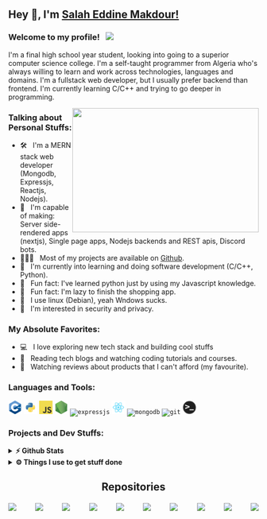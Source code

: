 ## Hey 👋, I'm [Salah Eddine Makdour!](https://github.com/salahmak/)

### Welcome to my profile! &nbsp; ![](https://visitor-badge.glitch.me/badge?page_id=salahmak&style=flat-square&color=0088cc)

I'm a final high school year student, looking into going to a superior computer science college. I'm a self-taught programmer from Algeria who's always willing to learn and work across technologies, languages and domains. I'm a fullstack web developer, but I usually prefer backend than frontend. I'm currently learning C/C++ and trying to go deeper in programming.

<img align="right" height="250" width="375" alt="" src="https://camo.githubusercontent.com/166a6af24d787a35796e6fd4a858a390f3c8b8d687203d85f4f1eeb57ce7a6c8/68747470733a2f2f6d656469612e67697068792e636f6d2f6d656469612f33466a4550624b7145506850706d433875592f67697068792e676966" />


### Talking about Personal Stuffs:

- 🛠 &nbsp; I'm a MERN stack web developer (Mongodb, Expressjs, Reactjs, Nodejs).
- 🚀 &nbsp; I'm capable of making: Server side-rendered apps (nextjs), Single page apps, Nodejs backends and REST apis, Discord bots.
- 👨🏻‍💻 &nbsp; Most of my projects are available on [Github](https://github.com/salahmak).
- 💬 &nbsp; I'm currently into learning and doing software development (C/C++, Python).
- 👾 &nbsp; Fun fact: I've learned python just by using my Javascript knowledge.
- 👾 &nbsp; Fun fact: I'm lazy to finish the shopping app.
- 📝 &nbsp; I use linux (Debian), yeah Wndows sucks.
- 📝 &nbsp; I'm interested in security and privacy.

### My Absolute Favorites:

- 💻 &nbsp; I love exploring new tech stack and building cool stuffs
- 📰 &nbsp; Reading tech blogs and watching coding tutorials and courses.
- 🍕 &nbsp; Watching reviews about products that I can't afford (my favourite).

### Languages and Tools:

<code><img height="27" src="https://raw.githubusercontent.com/github/explore/80688e429a7d4ef2fca1e82350fe8e3517d3494d/topics/cpp/cpp.png" alt="cpp"></code>
<code><img height="27" src="https://raw.githubusercontent.com/github/explore/80688e429a7d4ef2fca1e82350fe8e3517d3494d/topics/python/python.png" alt="python"></code>
<code><img height="27" src="https://raw.githubusercontent.com/github/explore/80688e429a7d4ef2fca1e82350fe8e3517d3494d/topics/javascript/javascript.png" alt="javascript"></code>
<code><img height="27" src="https://raw.githubusercontent.com/github/explore/80688e429a7d4ef2fca1e82350fe8e3517d3494d/topics/nodejs/nodejs.png" alt="nodejs"></code>
<code><img height="27" src="https://devicons.github.io/devicon/devicon.git/icons/express/express-original.svg" alt="expressjs"></code>
<code><img height="27" src="https://raw.githubusercontent.com/github/explore/80688e429a7d4ef2fca1e82350fe8e3517d3494d/topics/react/react.png" alt="react"></code>
<code><img height="27" src="https://encrypted-tbn0.gstatic.com/images?q=tbn%3AANd9GcSTTzPAw-55ssm1Im594xYZ9eRQu2JylrkYLg&usqp=CAU" alt="mongodb"></code>
<code><img height="27" src="https://devicons.github.io/devicon/devicon.git/icons/git/git-original.svg" alt="git"></code>
<code><img height="27" src="https://raw.githubusercontent.com/github/explore/80688e429a7d4ef2fca1e82350fe8e3517d3494d/topics/terminal/terminal.png" alt="terminal"></code>

<!--
<code><img height="25" src="https://raw.githubusercontent.com/github/explore/80688e429a7d4ef2fca1e82350fe8e3517d3494d/topics/sass/sass.png" alt="sass"></code>
-->

### Projects and Dev Stuffs:

<details> 
  <summary><b>⚡ Github Stats</b></summary>

<img height="180em" src="https://github-readme-stats.vercel.app/api?username=salahmak&show_icons=true&hide_border=true" />
<img height="180em" src="https://github-readme-stats.vercel.app/api/top-langs/?username=salahmak&exclude_repo=KNN-Image-Classification&show_icons=true&hide_border=true&layout=compact&langs_count=8"/>
</details>

 
<details> 
  <br />
  <summary><b>⚙️ Things I use to get stuff done</b></summary>
    <ul>
        <li><b>OS:</b> Debian 10.6</li>
      <li><b>CPU: </b> Intel pentium 2.16ghz</li>
        <li><b>Ram: </b> 3 gb ddr2</li>
        <li><b>GPU: </b> Intel HD graphics</li>
      <li><b>Code Editors:</b> Sublime text 3 - Codelite - vim</li>
      <br />
  </ul> 
</details>

<h2 align="center">Repositories</h2>
<div style="width: 100% ;display: flex; flex-direction: row; flex-wrap: wrap; justify-content: space-between;">
  <a href="https://github.com/salahmak/Quick-Shopping-app-for-covid-19-pandemic">
    <img align="center" src="https://github-readme-stats.vercel.app/api/pin/?username=salahmak&repo=Quick-Shopping-app-for-covid-19-pandemic&theme=radical" />
  </a>
  <a href="https://github.com/salahmak/Covid-19-shopping-app-backend">
    <img align="center" src="https://github-readme-stats.vercel.app/api/pin/?username=salahmak&repo=Covid-19-shopping-app-backend&theme=dark" />
  </a>
  <a href="https://github.com/salahmak/refinity-cpanel">
    <img align="center" src="https://github-readme-stats.vercel.app/api/pin/?username=salahmak&repo=refinity-cpanel&theme=merko" />
  </a>
  <a href="https://github.com/salahmak/refinity-backend">
    <img align="center" src="https://github-readme-stats.vercel.app/api/pin/?username=salahmak&repo=refinity-backend&theme=gruvbox" />
  </a>
  <a href="https://github.com/salahmak/Full-stack-face-detection-app">
    <img align="center" src="https://github-readme-stats.vercel.app/api/pin/?username=salahmak&repo=Full-stack-face-detection-app&theme=tokyonight" />
  </a>
  <a href="https://github.com/salahmak/fullstack-face-detection-app-backend">
    <img align="center" src="https://github-readme-stats.vercel.app/api/pin/?username=salahmak&repo=fullstack-face-detection-app-backend&theme=onedark" />
  </a>
  <a href="https://github.com/salahmak/phone-number-list-generator">
    <img align="center" src="https://github-readme-stats.vercel.app/api/pin/?username=salahmak&repo=phone-number-list-generator&theme=cobalt" />
  </a>
  <a href="https://github.com/salahmak/simple-react-chatting-app">
    <img align="center" src="https://github-readme-stats.vercel.app/api/pin/?username=salahmak&repo=simple-react-chatting-app&theme=synthwave" />
  </a>
  <a href="https://github.com/salahmak/cpp-memory-game">
    <img align="center" src="https://github-readme-stats.vercel.app/api/pin/?username=salahmak&repo=cpp-memory-game&theme=highcontrast" />
  </a>
  <a href="https://github.com/salahmak/saloon-app-rest-api">
    <img align="center" src="https://github-readme-stats.vercel.app/api/pin/?username=salahmak&repo=saloon-app-rest-api&theme=dracula" />
  </a>

</div>